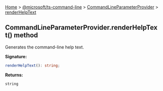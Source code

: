 [Home](./index) &gt; [@microsoft/ts-command-line](./ts-command-line.md) &gt; [CommandLineParameterProvider](./ts-command-line.commandlineparameterprovider.md) &gt; [renderHelpText](./ts-command-line.commandlineparameterprovider.renderhelptext.md)

## CommandLineParameterProvider.renderHelpText() method

Generates the command-line help text.

<b>Signature:</b>

```typescript
renderHelpText(): string;
```
<b>Returns:</b>

`string`

